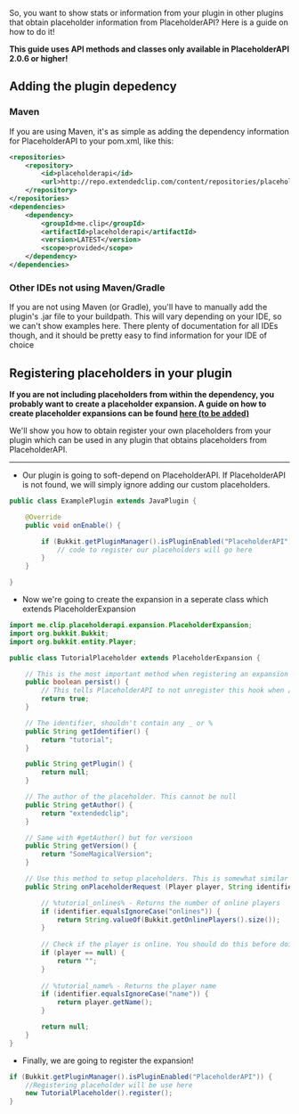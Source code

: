 So, you want to show stats or information from your plugin in other plugins that obtain placeholder information from PlaceholderAPI? Here is a guide on how to do it!

**This guide uses API methods and classes only available in PlaceholderAPI 2.0.6 or higher!**

## Adding the plugin depedency
### Maven
If you are using Maven, it's as simple as adding the dependency information for PlaceholderAPI to your pom.xml, like this:
```xml
<repositories>
    <repository>
        <id>placeholderapi</id>
        <url>http://repo.extendedclip.com/content/repositories/placeholderapi/</url>
    </repository>
</repositories>
<dependencies>
    <dependency>
        <groupId>me.clip</groupId>
        <artifactId>placeholderapi</artifactId>
        <version>LATEST</version>
        <scope>provided</scope>
    </dependency>
</dependencies>
```
### Other IDEs not using Maven/Gradle
If you are not using Maven (or Gradle), you'll have to manually add the plugin's .jar file to your buildpath. This will vary depending on your IDE, so we can't show examples here. There plenty of documentation for all IDEs though, and it should be pretty easy to find information for your IDE of choice

## Registering placeholders in your plugin

**If you are not including placeholders from within the dependency, you probably want to create a placeholder expansion. A guide on how to create placeholder expansions can be found [here (to be added)](#adding-placeholders-from-your-plugin-to-placeholderapi)**

We'll show you how to obtain register your own placeholders from your plugin which can be used in any plugin that obtains placeholders from PlaceholderAPI.

***

* Our plugin is going to soft-depend on PlaceholderAPI. If PlaceholderAPI is not found, we will simply ignore adding our custom placeholders.

```java
public class ExamplePlugin extends JavaPlugin {

    @Override
    public void onEnable() {

        if (Bukkit.getPluginManager().isPluginEnabled("PlaceholderAPI"))
            // code to register our placeholders will go here
        }
    }

}
```

* Now we're going to create the expansion in a seperate class which extends PlaceholderExpansion

```java
import me.clip.placeholderapi.expansion.PlaceholderExpansion;
import org.bukkit.Bukkit;
import org.bukkit.entity.Player;

public class TutorialPlaceholder extends PlaceholderExpansion {

    // This is the most important method when registering an expansion from your plugin
    public boolean persist() {
        // This tells PlaceholderAPI to not unregister this hook when /papi reload is executed
        return true;
    }

    // The identifier, shouldn't contain any _ or %
    public String getIdentifier() {
        return "tutorial";
    }

    public String getPlugin() {
        return null;
    }

    // The author of the placeholder. This cannot be null
    public String getAuthor() {
        return "extendedclip";
    }

    // Same with #getAuthor() but for versioon
    public String getVersion() {
        return "SomeMagicalVersion";
    }

    // Use this method to setup placeholders. This is somewhat similar to EZPlaceholderHook
    public String onPlaceholderRequest (Player player, String identifier) {

        // %tutorial_onlines% - Returns the number of online players
        if (identifier.equalsIgnoreCase("onlines")) {
            return String.valueOf(Bukkit.getOnlinePlayers().size());
        }
   
        // Check if the player is online. You should do this before doing anything regarding players
        if (player == null) {
            return "";
        }
   
        // %tutorial_name% - Returns the player name
        if (identifier.equalsIgnoreCase("name")) {
            return player.getName();
        }

        return null;
    }
}
```

* Finally, we are going to register the expansion!

```java
if (Bukkit.getPluginManager().isPluginEnabled("PlaceholderAPI")) {
    //Registering placeholder will be use here
    new TutorialPlaceholder().register();
}
```